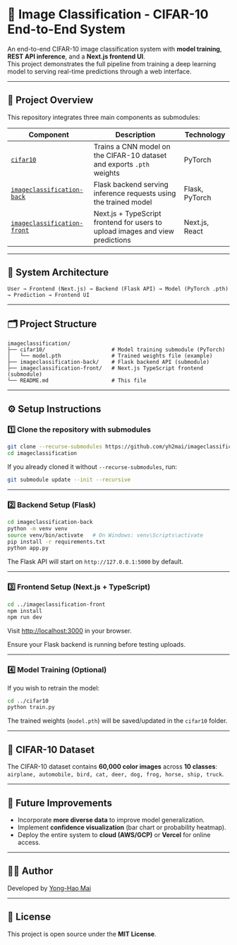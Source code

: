 # 🧠 Image Classification - CIFAR-10 End-to-End System

An end-to-end CIFAR-10 image classification system with **model training**, **REST API inference**, and a **Next.js frontend UI**.  
This project demonstrates the full pipeline from training a deep learning model to serving real-time predictions through a web interface.

---

## 🚀 Project Overview

This repository integrates three main components as submodules:

| Component | Description | Technology |
|-----------|-------------|------------|
| [`cifar10`](./cifar10) | Trains a CNN model on the CIFAR-10 dataset and exports `.pth` weights | PyTorch |
| [`imageclassification-back`](https://github.com/yh2mai/imageclassification-back) | Flask backend serving inference requests using the trained model | Flask, PyTorch |
| [`imageclassification-front`](https://github.com/yh2mai/imageclassification-front) | Next.js + TypeScript frontend for users to upload images and view predictions | Next.js, React |

---

## 🧩 System Architecture

```
User → Frontend (Next.js) → Backend (Flask API) → Model (PyTorch .pth) → Prediction → Frontend UI
```

---

## 🗂️ Project Structure

```
imageclassification/
├── cifar10/                     # Model training submodule (PyTorch)
│   └── model.pth                # Trained weights file (example)
├── imageclassification-back/    # Flask backend API (submodule)
├── imageclassification-front/   # Next.js TypeScript frontend (submodule)
└── README.md                    # This file
```

---

## ⚙️ Setup Instructions

### 1️⃣ Clone the repository with submodules

```bash
git clone --recurse-submodules https://github.com/yh2mai/imageclassification.git
cd imageclassification
```

If you already cloned it without `--recurse-submodules`, run:
```bash
git submodule update --init --recursive
```

---

### 2️⃣ Backend Setup (Flask)

```bash
cd imageclassification-back
python -m venv venv
source venv/bin/activate   # On Windows: venv\Scripts\activate
pip install -r requirements.txt
python app.py
```

The Flask API will start on `http://127.0.0.1:5000` by default.

---

### 3️⃣ Frontend Setup (Next.js + TypeScript)

```bash
cd ../imageclassification-front
npm install
npm run dev
```

Visit [http://localhost:3000](http://localhost:3000) in your browser.

Ensure your Flask backend is running before testing uploads.

---

### 4️⃣ Model Training (Optional)

If you wish to retrain the model:

```bash
cd ../cifar10
python train.py
```

The trained weights (`model.pth`) will be saved/updated in the `cifar10` folder.

---

## 🧠 CIFAR-10 Dataset

The CIFAR-10 dataset contains **60,000 color images** across **10 classes**:  
`airplane, automobile, bird, cat, deer, dog, frog, horse, ship, truck`.

---

## 🔮 Future Improvements

- Incorporate **more diverse data** to improve model generalization.  
- Implement **confidence visualization** (bar chart or probability heatmap).  
- Deploy the entire system to **cloud (AWS/GCP)** or **Vercel** for online access.  

---

## 🧑‍💻 Author

Developed by [Yong-Hao Mai](https://github.com/yh2mai)

---

## 🪪 License

This project is open source under the **MIT License**.
